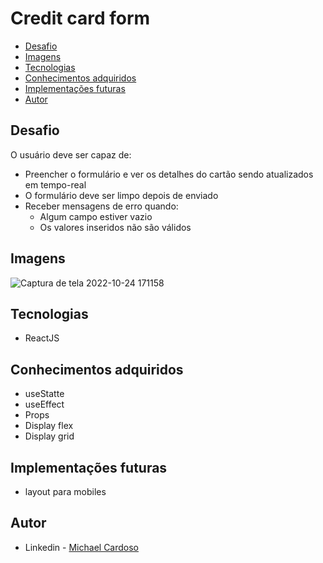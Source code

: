 # Credit card form

- [Desafio](#desafio)
- [Imagens](#imagens)
- [Tecnologias](#tecnologias)
- [Conhecimentos adquiridos](#conhecimentos-adquiridos)
- [Implementações futuras](#implementações-futuras)
- [Autor](#autor)

## Desafio

O usuário deve ser capaz de:

- Preencher o formulário e ver os detalhes do cartão sendo atualizados em tempo-real
- O formulário deve ser limpo depois de enviado
- Receber mensagens de erro quando:
  - Algum campo estiver vazio
  - Os valores inseridos não são válidos 

## Imagens

![Captura de tela 2022-10-24 171158](https://user-images.githubusercontent.com/61437530/197624775-72bad173-5932-4ac2-9416-aadd267cc355.png)


## Tecnologias

- ReactJS

## Conhecimentos adquiridos

- useStatte
- useEffect
- Props
- Display flex
- Display grid

## Implementações futuras

- layout para mobiles

## Autor

- Linkedin - [Michael Cardoso](https://www.linkedin.com/in/michael-cardoso-573261206/)

